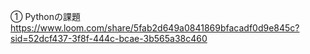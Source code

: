 ① Pythonの課題
https://www.loom.com/share/5fab2d649a0841869bfacadf0d9e845c?sid=52dcf437-3f8f-444c-bcae-3b565a38c460